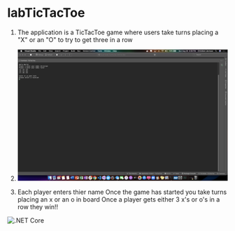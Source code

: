 # labTicTacToe

1. The application is a TicTacToe game where users take turns placing a "X" or an "O" to try to get three in a row

2. ![TicTacToe pic](./Assets/tictactoe.png)

3. Each player enters thier name
   Once the game has started you take turns placing an x or an o in board
   Once a player gets either 3 x's or o's in a row they win!!

![.NET Core](https://github.com/ChristianLievrouw/labTicTacToe/workflows/.NET%20Core/badge.svg)